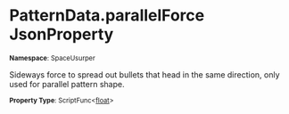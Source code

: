# PatternData.parallelForce JsonProperty

<small>**Namespace**: SpaceUsurper</small>

Sideways force to spread out bullets that head in the same direction, only used for parallel pattern shape.

<small>**Property Type**: ScriptFunc&lt;[float](https://docs.microsoft.com/en-us/dotnet/api/system.single?view=netframework-4.5)&gt;</small>

